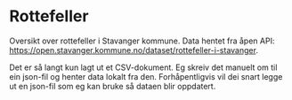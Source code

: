 # Rottefeller
Oversikt over rottefeller i Stavanger kommune. Data hentet fra åpen API: https://open.stavanger.kommune.no/dataset/rottefeller-i-stavanger.

Det er så langt kun lagt ut et CSV-dokument. Eg skreiv det manuelt om til ein json-fil og henter data lokalt fra den. 
Forhåpentligvis vil dei snart legge ut en json-fil som eg kan bruke så dataen blir oppdatert.
